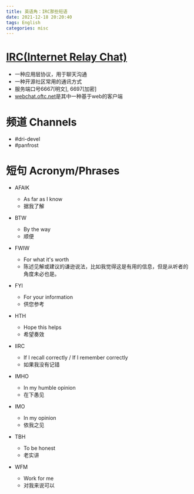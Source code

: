 ```yaml
---
title: 英语角：IRC那些短语
date: 2021-12-18 20:20:40
tags: English
categories: misc
---
```


# [IRC(Internet Relay Chat)](https://zh.wikipedia.org/wiki/IRC)

- 一种应用层协议，用于聊天沟通 
- 一种开源社区常用的通讯方式
- 服务端口号6667[明文], 6697[加密]
- [webchat.oftc.net](https://webchat.oftc.net/)是其中一种基于web的客户端

<!--more-->

# 频道 Channels

- #dri-devel
- #panfrost

# 短句 Acronym/Phrases

* AFAIK
    * As far as I know
    * 据我了解

* BTW
    * By the way
    * 顺便

* FWIW
    * For what it's worth
    * 陈述见解或建议的谦逊说法，比如我觉得这是有用的信息，但是从听者的角度未必也是。

* FYI
    * For your information
    * 供您参考

* HTH
    * Hope this helps
    * 希望奏效

* IIRC
    * If I recall correctly / If I remember correctly
    * 如果我没有记错

* IMHO
    * In my humble opinion
    * 在下愚见

* IMO
    * In my opinion
    * 依我之见

* TBH
    * To be honest
    * 老实讲

* WFM
    * Work for me
    * 对我来说可以
